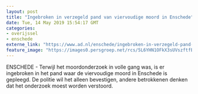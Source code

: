 ```yaml
---
layout: post
title: "Ingebroken in verzegeld pand van viervoudige moord in Enschede"
date: Tue, 14 May 2019 15:54:17 GMT
categories: 
- overijssel 
- enschede 
externe_link: "https://www.ad.nl/enschede/ingebroken-in-verzegeld-pand-van-viervoudige-moord-in-enschede~a462ce1a/"
feature_image: "https://images0.persgroep.net/rcs/5L6YHN1OFkX3sUVszftfEEzVc-A/diocontent/143288239/_fitwidth/400/?appId=21791a8992982cd8da851550a453bd7f&quality=0.7"
---
```


ENSCHEDE - Terwijl het moordonderzoek in volle gang was, is er ingebroken in het pand waar de viervoudige moord in Enschede is gepleegd. De politie wil het alleen bevestigen, andere betrokkenen denken dat het onderzoek moest worden verstoord.
